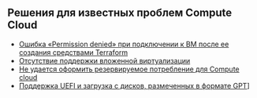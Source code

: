 ## Решения для известных проблем Compute Cloud

* [Ошибка «Permission denied» при подключении к ВМ после ее создания средствами Terraform](permission-denied-error-when-connected-as-user-created-from-terraform-manifest.md)
* [Отсутствие поддержки вложенной виртуализации](nested-virtualisation-is-not-supported.md)
* [Не удается оформить резервируемое потребление для Compute cloud](unable-to-issue-a-new-cvos-position.md)
* [Поддержка UEFI и загрузка с дисков, размеченных в формате GPT](uefi-support-and-booting-from-disks-with-gpt-layout.md)]
